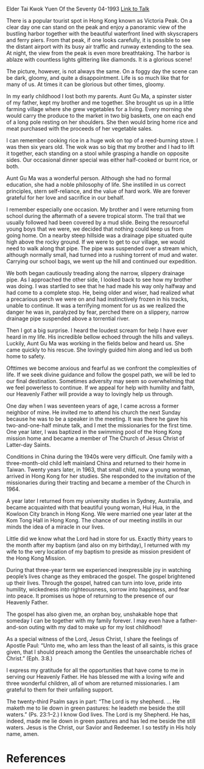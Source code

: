Elder Tai Kwok Yuen
Of the Seventy
04-1993
[Link to Talk](https://www.churchofjesuschrist.org/study/general-conference/1993/04/he-maketh-me-to-lie-down-in-green-pastures?lang=eng)

There is a popular tourist spot in Hong Kong known as Victoria Peak. On a clear day one can stand on the peak and enjoy a panoramic view of the bustling harbor together with the beautiful waterfront lined with skyscrapers and ferry piers. From that peak, if one looks carefully, it is possible to see the distant airport with its busy air traffic and runway extending to the sea. At night, the view from the peak is even more breathtaking. The harbor is ablaze with countless lights glittering like diamonds. It is a glorious scene!

The picture, however, is not always the same. On a foggy day the scene can be dark, gloomy, and quite a disappointment. Life is so much like that for many of us. At times it can be glorious but other times, gloomy.

In my early childhood I lost both my parents. Aunt Gu Ma, a spinster sister of my father, kept my brother and me together. She brought us up in a little farming village where she grew vegetables for a living. Every morning she would carry the produce to the market in two big baskets, one on each end of a long pole resting on her shoulders. She then would bring home rice and meat purchased with the proceeds of her vegetable sales.

I can remember cooking rice in a huge wok on top of a reed-burning stove. I was then six years old. The wok was so big that my brother and I had to lift it together, each standing on a stool while grasping a handle on opposite sides. Our occasional dinner special was either half-cooked or burnt rice, or both.

Aunt Gu Ma was a wonderful person. Although she had no formal education, she had a noble philosophy of life. She instilled in us correct principles, stern self-reliance, and the value of hard work. We are forever grateful for her love and sacrifice in our behalf.

I remember especially one occasion. My brother and I were returning from school during the aftermath of a severe tropical storm. The trail that we usually followed had been covered by a mud slide. Being the resourceful young boys that we were, we decided that nothing could keep us from going home. On a nearby steep hillside was a drainage pipe situated quite high above the rocky ground. If we were to get to our village, we would need to walk along that pipe. The pipe was suspended over a stream which, although normally small, had turned into a rushing torrent of mud and water. Carrying our school bags, we went up the hill and continued our expedition.

We both began cautiously treading along the narrow, slippery drainage pipe. As I approached the other side, I looked back to see how my brother was doing. I was startled to see that he had made his way only halfway and had come to a complete stop. He, being older and wiser, had realized what a precarious perch we were on and had instinctively frozen in his tracks, unable to continue. It was a terrifying moment for us as we realized the danger he was in, paralyzed by fear, perched there on a slippery, narrow drainage pipe suspended above a torrential river.

Then I got a big surprise. I heard the loudest scream for help I have ever heard in my life. His incredible bellow echoed through the hills and valleys. Luckily, Aunt Gu Ma was working in the fields below and heard us. She came quickly to his rescue. She lovingly guided him along and led us both home to safety.

Ofttimes we become anxious and fearful as we confront the complexities of life. If we seek divine guidance and follow the gospel path, we will be led to our final destination. Sometimes adversity may seem so overwhelming that we feel powerless to continue. If we appeal for help with humility and faith, our Heavenly Father will provide a way to lovingly help us through.

One day when I was seventeen years of age, I came across a former neighbor of mine. He invited me to attend his church the next Sunday because he was to be a speaker in the meeting. It was there he gave his two-and-one-half minute talk, and I met the missionaries for the first time. One year later, I was baptized in the swimming pool of the Hong Kong mission home and became a member of The Church of Jesus Christ of Latter-day Saints.

Conditions in China during the 1940s were very difficult. One family with a three-month-old child left mainland China and returned to their home in Taiwan. Twenty years later, in 1963, that small child, now a young woman, arrived in Hong Kong for her studies. She responded to the invitation of the missionaries during their tracting and became a member of the Church in 1964.

A year later I returned from my university studies in Sydney, Australia, and became acquainted with that beautiful young woman, Hui Hua, in the Kowloon City branch in Hong Kong. We were married one year later at the Kom Tong Hall in Hong Kong. The chance of our meeting instills in our minds the idea of a miracle in our lives.

Little did we know what the Lord had in store for us. Exactly thirty years to the month after my baptism (and also on my birthday), I returned with my wife to the very location of my baptism to preside as mission president of the Hong Kong Mission.

During that three-year term we experienced inexpressible joy in watching people’s lives change as they embraced the gospel. The gospel brightened up their lives. Through the gospel, hatred can turn into love, pride into humility, wickedness into righteousness, sorrow into happiness, and fear into peace. It promises us hope of returning to the presence of our Heavenly Father.

The gospel has also given me, an orphan boy, unshakable hope that someday I can be together with my family forever. I may even have a father-and-son outing with my dad to make up for my lost childhood!

As a special witness of the Lord, Jesus Christ, I share the feelings of Apostle Paul: “Unto me, who am less than the least of all saints, is this grace given, that I should preach among the Gentiles the unsearchable riches of Christ.” (Eph. 3:8.)

I express my gratitude for all the opportunities that have come to me in serving our Heavenly Father. He has blessed me with a loving wife and three wonderful children, all of whom are returned missionaries. I am grateful to them for their unfailing support.

The twenty-third Psalm says in part: “The Lord is my shepherd. … He maketh me to lie down in green pastures: he leadeth me beside the still waters.” (Ps. 23:1–2.) I know God lives. The Lord is my Shepherd. He has, indeed, made me lie down in green pastures and has led me beside the still waters. Jesus is the Christ, our Savior and Redeemer. I so testify in His holy name, amen.

# References
